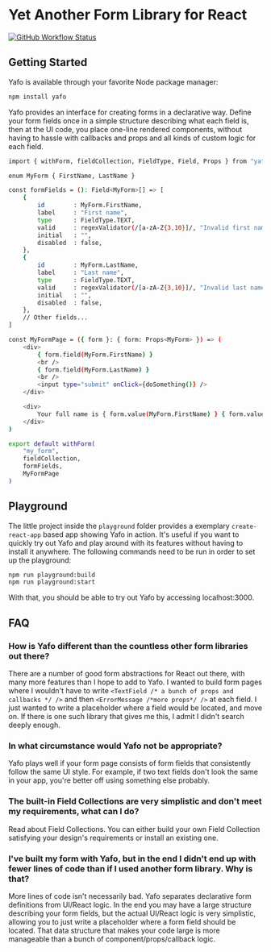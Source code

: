# Yet Another Form Library for React

[![GitHub Workflow Status](https://img.shields.io/github/workflow/status/dhuan/yafo/Test?logo=github&style=for-the-badge)](https://github.com/dhuan/yafo/actions?query=workflow%3AGo)

## Getting Started

Yafo is available through your favorite Node package manager:

```sh
npm install yafo
```

Yafo provides an interface for creating forms in a declarative way. Define your
form fields once in a simple structure describing what each field is, then at
the UI code, you place one-line rendered components, without having to hassle
with callbacks and props and all kinds of custom logic for each field.

```sh
import { withForm, fieldCollection, FieldType, Field, Props } from "yafo";

enum MyForm { FirstName, LastName }

const formFields = (): Field<MyForm>[] => [
    {
        id        : MyForm.FirstName,
        label     : "First name",
        type      : FieldType.TEXT,
        valid     : regexValidator(/[a-zA-Z{3,10}]/, "Invalid first name!"),
        initial   : "",
        disabled  : false,
    },
    {
        id        : MyForm.LastName,
        label     : "Last name",
        type      : FieldType.TEXT,
        valid     : regexValidator(/[a-zA-Z{3,10}]/, "Invalid last name!"),
        initial   : "",
        disabled  : false,
    },
    // Other fields...
]

const MyFormPage = ({ form }: { form: Props<MyForm> }) => (
    <div>
        { form.field(MyForm.FirstName) }
        <br />
        { form.field(MyForm.LastName) }
        <br />
        <input type="submit" onClick={doSomething()} />
    </div>

    <div>
        Your full name is { form.value(MyForm.FirstName) } { form.value(MyForm.LastName) }
    </div>
)

export default withForm(
    "my_form",
    fieldCollection,
    formFields,
    MyFormPage
)
```

## Playground

The little project inside the `playground` folder provides a exemplary
`create-react-app` based app showing Yafo in action. It's useful if you want to
quickly try out Yafo and play around with its features without having to
install it anywhere. The following commands need to be run in order to set up
the playground:

```sh
npm run playground:build
npm run playground:start
```

With that, you should be able to try out Yafo by accessing localhost:3000.

## FAQ

### How is Yafo different than the countless other form libraries out there?

There are a number of good form abstractions for React out there, with many
more features than I hope to add to Yafo. I wanted to build form pages where I
wouldn't have to write `<TextField /* a bunch of props and callbacks */ />` and
then `<ErrorMessage /*more props*/ />` at each field. I just wanted to write a
placeholder where a field would be located, and move on. If there is one such
library that gives me this, I admit I didn't search deeply enough.

### In what circumstance would Yafo not be appropriate?

Yafo plays well if your form page consists of form fields that consistently
follow the same UI style. For example, if two text fields don't look the same
in your app, you're better off using something else probably.

### The built-in Field Collections are very simplistic and don't meet my requirements, what can I do?

Read about Field Collections. You can either build your own Field Collection
satisfying your design's requirements or install an existing one.

### I've built my form with Yafo, but in the end I didn't end up with fewer lines of code than if I used another form library. Why is that?

More lines of code isn't necessarily bad. Yafo separates declarative form
definitions from UI/React logic. In the end you may have a large structure
describing your form fields, but the actual UI/React logic is very simplistic,
allowing you to just write a placeholder where a form field should be located.
That data structure that makes your code large is more manageable than a bunch
of component/props/callback logic.

